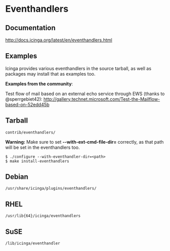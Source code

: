 # Eventhandlers

## Documentation
http://docs.icinga.org/latest/en/eventhandlers.html

## Examples
Icinga provides various eventhandlers in the source tarball, as well as packages may install that as examples too.

**Examples from the community**:

Test flow of mail based on an external echo service through EWS (thanks to @sperrgebiet42): http://gallery.technet.microsoft.com/Test-the-Mailflow-based-on-52edd45b

## Tarball

```
contrib/eventhandlers/
```

**Warning:** Make sure to set **--with-ext-cmd-file-dir=<path>** correctly, as that path will be set in the eventhandlers too.

```
$ ./configure --with-eventhandler-dir=<path>
$ make install-eventhandlers
```

## Debian

```
/usr/share/icinga/plugins/eventhandlers/
```

## RHEL

```
/usr/lib{64}/icinga/eventhandlers
```

## SuSE

```
/lib/icinga/eventhandler
```
